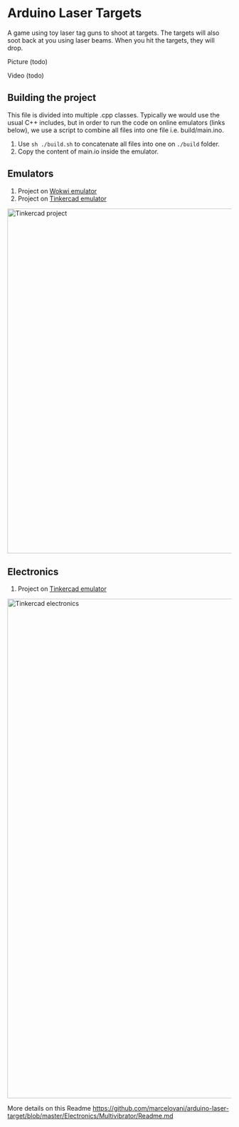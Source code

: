 # Arduino Laser Targets
A game using toy laser tag guns to shoot at targets. The targets will also soot back at you
using laser beams. When you hit the targets, they will drop.

Picture (todo)

Video (todo)

## Building the project
This file is divided into multiple .cpp classes.
Typically we would use the usual C++ includes, but in order to run the code on online
emulators (links below), we use a script to combine all files into one file i.e. build/main.ino.

1. Use `sh ./build.sh` to concatenate all files into one on `./build` folder.
1. Copy the content of main.io inside the emulator.

## Emulators
1. Project on [Wokwi emulator](https://wokwi.com/projects/353876404628899841)
1. Project on [Tinkercad emulator](https://www.tinkercad.com/things/9kXeDWTP3ij-laser-target)

<img width="776" alt="Tinkercad project" src="https://user-images.githubusercontent.com/2162363/215312279-5ef01fd4-2fc6-4fd4-9c69-44b69fddefcc.png">

## Electronics
1. Project on [Tinkercad emulator](https://www.tinkercad.com/things/8t7ajQeRsDk-copy-of-astable-multivibrator-with-transistor/editel?tenant=circuits)

<img width="1124" alt="Tinkercad electronics" src="https://user-images.githubusercontent.com/2162363/215312438-251dfe73-0eaf-4d4a-b7e8-b2f36ff1289d.png">

More details on this Readme https://github.com/marcelovani/arduino-laser-target/blob/master/Electronics/Multivibrator/Readme.md
